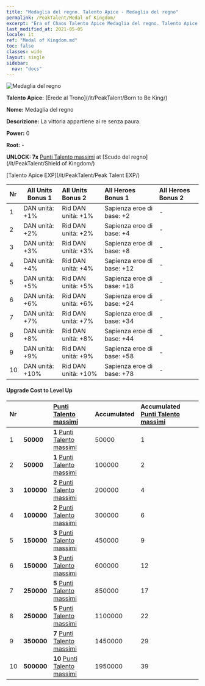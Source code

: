 ```yaml
---
title: "Medaglia del regno. Talento Apice - Medaglia del regno"
permalink: /PeakTalent/Medal of Kingdom/
excerpt: "Era of Chaos Talento Apice Medaglia del regno. Talento Apice Medaglia del regno. Medaglia del regno"
last_modified_at: 2021-05-05
locale: it
ref: "Medal of Kingdom.md"
toc: false
classes: wide
layout: single
sidebar:
  nav: "docs"
---
```


  ![Medaglia del regno](/images/pt/talent_4403.png)

  **Talento Apice:** [Erede al Trono](/it/PeakTalent/Born to Be King/)

  **Nome:** Medaglia del regno

  **Descrizione:** La vittoria appartiene ai re senza paura.

  **Power:** 0

  **Root:** -

  **UNLOCK: 7x** [Punti Talento massimi](/ItemsIT/con_934/) at [Scudo del regno](/it/PeakTalent/Shield of Kingdom/)

  [Talento Apice EXP](/it/PeakTalent/Peak Talent EXP/)

  | Nr | All Units Bonus 1 | All Units Bonus 2 | All Heroes Bonus 1 | All Heroes Bonus 2 |
  |:---|--------------|:-------------|:-------------|:-------------|
  | 1 | DAN unità: +1% | Rid DAN unità: +1% | Sapienza eroe di base: +2 | - |
  | 2 | DAN unità: +2% | Rid DAN unità: +2% | Sapienza eroe di base: +4 | - |
  | 3 | DAN unità: +3% | Rid DAN unità: +3% | Sapienza eroe di base: +8 | - |
  | 4 | DAN unità: +4% | Rid DAN unità: +4% | Sapienza eroe di base: +12 | - |
  | 5 | DAN unità: +5% | Rid DAN unità: +5% | Sapienza eroe di base: +18 | - |
  | 6 | DAN unità: +6% | Rid DAN unità: +6% | Sapienza eroe di base: +24 | - |
  | 7 | DAN unità: +7% | Rid DAN unità: +7% | Sapienza eroe di base: +34 | - |
  | 8 | DAN unità: +8% | Rid DAN unità: +8% | Sapienza eroe di base: +44 | - |
  | 9 | DAN unità: +9% | Rid DAN unità: +9% | Sapienza eroe di base: +58 | - |
  | 10 | DAN unità: +10% | Rid DAN unità: +10% | Sapienza eroe di base: +78 | - |


#### Upgrade Cost to Level Up

  | Nr | <i class="fas fa-coins"/> | [Punti Talento massimi](/ItemsIT/con_934/) | Accumulated <i class="fas fa-coins"/> | Accumulated [Punti Talento massimi](/ItemsIT/con_934/) |
  |:---|--------------|:-------------|:-------------|:-------------|
  | 1 | **50000** | **1** [Punti Talento massimi](/ItemsIT/con_934/) | 50000 | 1 |
  | 2 | **50000** | **1** [Punti Talento massimi](/ItemsIT/con_934/) | 100000 | 2 |
  | 3 | **100000** | **2** [Punti Talento massimi](/ItemsIT/con_934/) | 200000 | 4 |
  | 4 | **100000** | **2** [Punti Talento massimi](/ItemsIT/con_934/) | 300000 | 6 |
  | 5 | **150000** | **3** [Punti Talento massimi](/ItemsIT/con_934/) | 450000 | 9 |
  | 6 | **150000** | **3** [Punti Talento massimi](/ItemsIT/con_934/) | 600000 | 12 |
  | 7 | **250000** | **5** [Punti Talento massimi](/ItemsIT/con_934/) | 850000 | 17 |
  | 8 | **250000** | **5** [Punti Talento massimi](/ItemsIT/con_934/) | 1100000 | 22 |
  | 9 | **350000** | **7** [Punti Talento massimi](/ItemsIT/con_934/) | 1450000 | 29 |
  | 10 | **500000** | **10** [Punti Talento massimi](/ItemsIT/con_934/) | 1950000 | 39 |
